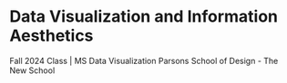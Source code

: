 # Data Visualization and Information Aesthetics
Fall 2024 Class | MS Data Visualization
Parsons School of Design - The New School
